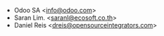 - Odoo SA \<<info@odoo.com>\>
- Saran Lim. \<<saranl@ecosoft.co.th>\>
- Daniel Reis \<<dreis@opensourceintegrators.com>\>
